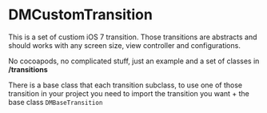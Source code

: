 # DMCustomTransition

This is a set of custiom iOS 7 transition. Those transitions are abstracts and should works with any screen size, view controller and configurations.

No cocoapods, no complicated stuff, just an example and a set of classes in **/transitions**

There is a base class that each transition subclass, to use one of those transition in your project you need to import the transition you want + the base class `DMBaseTransition`
